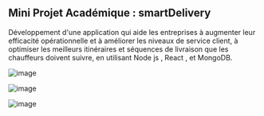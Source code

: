 ## Mini Projet Académique : smartDelivery

Développement d'une application qui aide les entreprises à augmenter leur efficacité opérationnelle et à améliorer les niveaux de service 
client, à optimiser les meilleurs itinéraires et séquences de livraison que les chauffeurs doivent suivre, en utilisant Node js , React , et MongoDB.

![image](https://github.com/eya16/test_smartDelivery/assets/49093498/26c92368-b730-453e-8e84-8630608512b2)

![image](https://github.com/eya16/test_smartDelivery/assets/49093498/d000d12f-f149-4ba4-a2f3-86da27cc626f)

![image](https://github.com/eya16/test_smartDelivery/assets/49093498/0195f07b-e1cb-487c-80c0-225e7ffd408c)




